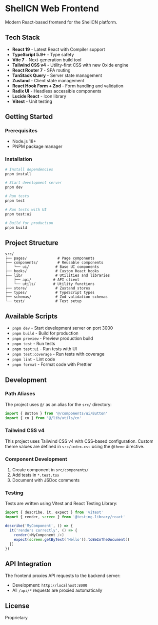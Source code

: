 # ShellCN Web Frontend

Modern React-based frontend for the ShellCN platform.

## Tech Stack

- **React 19** - Latest React with Compiler support
- **TypeScript 5.9+** - Type safety
- **Vite 7** - Next-generation build tool
- **Tailwind CSS v4** - Utility-first CSS with new Oxide engine
- **React Router 7** - SPA routing
- **TanStack Query** - Server state management
- **Zustand** - Client state management
- **React Hook Form + Zod** - Form handling and validation
- **Radix UI** - Headless accessible components
- **Lucide React** - Icon library
- **Vitest** - Unit testing

## Getting Started

### Prerequisites

- Node.js 18+
- PNPM package manager

### Installation

```bash
# Install dependencies
pnpm install

# Start development server
pnpm dev

# Run tests
pnpm test

# Run tests with UI
pnpm test:ui

# Build for production
pnpm build
```

## Project Structure

```
src/
├── pages/              # Page components
├── components/         # Reusable components
│   └── ui/            # Base UI components
├── hooks/             # Custom React hooks
├── lib/               # Utilities and libraries
│   ├── api/          # API client
│   └── utils/        # Utility functions
├── store/             # Zustand stores
├── types/             # TypeScript types
├── schemas/           # Zod validation schemas
└── test/              # Test setup
```

## Available Scripts

- `pnpm dev` - Start development server on port 3000
- `pnpm build` - Build for production
- `pnpm preview` - Preview production build
- `pnpm test` - Run tests
- `pnpm test:ui` - Run tests with UI
- `pnpm test:coverage` - Run tests with coverage
- `pnpm lint` - Lint code
- `pnpm format` - Format code with Prettier

## Development

### Path Aliases

The project uses `@/` as an alias for the `src/` directory:

```typescript
import { Button } from '@/components/ui/Button'
import { cn } from '@/lib/utils/cn'
```

### Tailwind CSS v4

This project uses Tailwind CSS v4 with CSS-based configuration. Custom theme values are defined in `src/index.css` using the `@theme` directive.

### Component Development

1. Create component in `src/components/`
2. Add tests in `*.test.tsx`
3. Document with JSDoc comments

### Testing

Tests are written using Vitest and React Testing Library:

```typescript
import { describe, it, expect } from 'vitest'
import { render, screen } from '@testing-library/react'

describe('MyComponent', () => {
  it('renders correctly', () => {
    render(<MyComponent />)
    expect(screen.getByText('Hello')).toBeInTheDocument()
  })
})
```

## API Integration

The frontend proxies API requests to the backend server:

- Development: `http://localhost:8000`
- All `/api/*` requests are proxied automatically

## License

Proprietary

